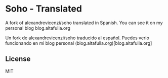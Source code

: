 # Soho - Translated

A fork of alexandrevicenzi/soho translated in Spanish.
You can see it on my personal blog blog.altafulla.org

Un fork de alexandrevicenzi/soho traducido al español.
Puedes verlo funcionando en mi blog personal (blog.altafulla.org)[blog.altafulla.org]

## License

MIT
